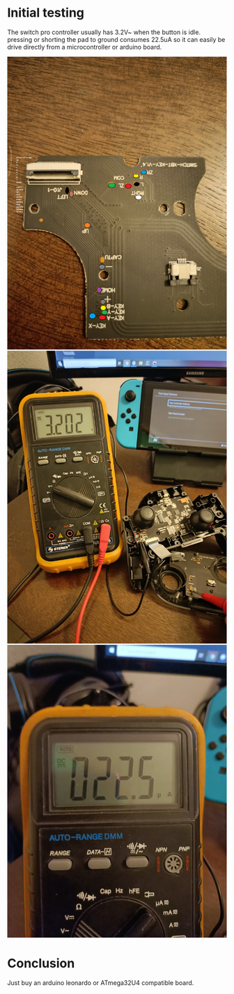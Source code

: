 # Initial testing
The switch pro controller usually has 3.2V~ when the button is idle.
pressing or shorting the pad to ground consumes 22.5uA so it can easily be drive directly from a microcontroller or arduino board.

![](images/pro-crontroller-board.jpg)
![](images/voltage.jpg)
![](images/current.jpg)

# Conclusion
Just buy an arduino leonardo or ATmega32U4 compatible board.
